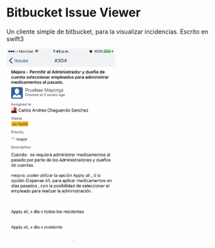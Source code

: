 # Bitbucket Issue Viewer
Un cliente simple de bitbucket, para la visualizar incidencias. Escrito en swift3

![](https://raw.githubusercontent.com/carlos-chaguendo/bitbucket-issue-viewer/master/img/on-hold.PNG)

